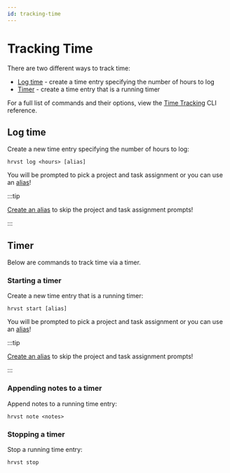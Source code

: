 ```yaml
---
id: tracking-time
---
```


# Tracking Time

There are two different ways to track time:

- [Log time](#log-time) - create a time entry specifying the number of hours to log
- [Timer](#timer) - create a time entry that is a running timer

For a full list of commands and their options, view the [Time Tracking](/cli/time-tracking) CLI reference.

## Log time

Create a new time entry specifying the number of hours to log:

```
hrvst log <hours> [alias]
```

You will be prompted to pick a project and task assignment or you can use an [alias](/cli/alias)!

:::tip

[Create an alias](/cli/alias#create-an-alias) to skip the project and task assignment prompts!

:::

## Timer

Below are commands to track time via a timer.

### Starting a timer

Create a new time entry that is a running timer:

```
hrvst start [alias]
```

You will be prompted to pick a project and task assignment or you can use an [alias](/cli/alias)!

:::tip

[Create an alias](/cli/alias#create-an-alias) to skip the project and task assignment prompts!

:::

### Appending notes to a timer

Append notes to a running time entry:

```
hrvst note <notes>
```

### Stopping a timer

Stop a running time entry:

```
hrvst stop
```
